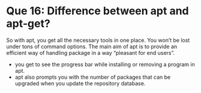 # Que 16: Difference between apt and apt-get?

So with apt, you get all the necessary tools in one place. You won’t be lost under tons of command options. The main aim of apt is to provide an efficient way of handling package in a way “pleasant for end users”.

* you get to see the progress bar while installing or removing a program in apt.
* apt also prompts you with the number of packages that can be upgraded when you update the repository database.

